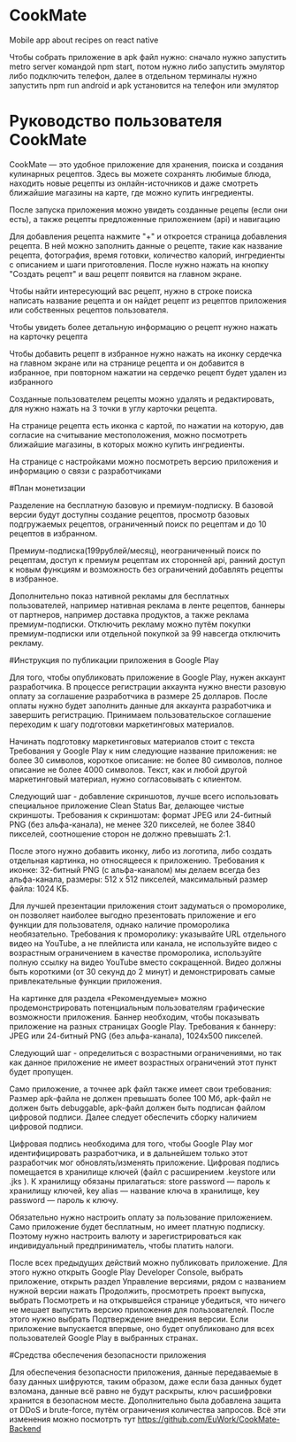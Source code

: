 # CookMate

Mobile app about recipes on react native

Чтобы собрать приложение в apk файл нужно: сначало нужно запустить metro server командой npm start,
потом нужно либо запустить эмулятор либо подключить телефон, далее в отдельном терминалы нужно запустить npm run android и apk установится на телефон или эмулятор 

# Руководство пользователя CookMate

CookMate — это удобное приложение для хранения, поиска и создания кулинарных рецептов. Здесь вы можете сохранять любимые блюда, находить новые рецепты из онлайн-источников и даже смотреть ближайшие магазины на карте, где можно купить ингредиенты.

После запуска приложения можно увидеть созданные рецепы (если они есть), а также рецепты предложенные приложением (api) и навигацию

Для добавления рецепта нажмите "+" и откроется страница добавления рецепта. В ней можно заполнить данные о рецепте, такие как название рецепта, фотография, время готовки, количество калорий, ингредиенты с описанием и шаги приготовления.
После нужно нажать на кнопку "Создать рецепт" и ваш рецепт появится на главном экране.

Чтобы найти интересующий вас рецепт, нужно в строке поиска написать название рецепта и он найдет рецепт из рецептов приложения или собственных рецептов пользователя.

Чтобы увидеть более детальную информацию о рецепт нужно нажать на карточку рецепта

Чтобы добавить рецепт в избранное нужно нажать на иконку сердечка на главном экране или на странице рецепта и он добавится в избранное, при повторном нажатии на сердечко рецепт будет удален из избранного

Созданные пользователем рецепты можно удалять и редактировать, для нужно нажать на 3 точки в углу карточки рецепта.

На странице рецепта есть иконка с картой, по нажатии на которую, дав согласие на считывание местоположения, можно посмотреть ближайшие магазины, в которых можно купить ингредиенты.

На странице с настройками можно посмотреть версию приложения и информацию о связи с разработчиками

#План монетизации

Разделение на бесплатную базовую и премиум-подписку. В базовой версии будут доступны создание рецептов, просмотр базовых подгружаемых рецептов, ограниченный поиск по рецептам и до 10 рецептов в избранном. 

Премиум-подписка(199рублей/месяц), неограниченный поиск по рецептам, доступ к премиум рецептам их сторонней api, ранний доступ к новым функциям и возможность без ограничений добавлять рецепты в избранное. 

Дополнительно показ нативной рекламы для бесплатных пользователей, например нативная реклама в ленте рецептов, баннеры от партнеров, например доставка продуктов, а также реклама премиум-подписки. Отключить рекламу можно путём покупки премиум-подписки или отдельной покупкой за 99 навсегда отключить рекламу.

#Инструкция по публикации приложения в Google Play

Для того, чтобы опубликовать приложение в Google Play, нужен аккаунт разработчика. В процессе регистрации аккаунта нужно внести разовую оплату за соглашение разработчика в размере 25 долларов. После оплаты нужно будет заполнить данные для аккаунта разработчика и завершить регистрацию. Принимаем пользовательское соглашение переходим к шагу подготовки маркетинговых материалов. 

Начинать подготовку маркетинговых материалов стоит с текста Требования у Google Play к ним следующие название приложения: не более 30 символов, короткое описание: не более 80 символов, полное описание не более 4000 символов. Текст, как и любой другой маркетинговый материал, нужно согласовывать с клиентом. 

Следующий шаг - добавление скриншотов, лучше всего использовать специальное приложение Clean Status Bar, делающее чистые скриншоты. Требования к скриншотам: формат JPEG или 24-битный PNG (без альфа-канала), не менее 320 пикселей, не более 3840 пикселей, соотношение сторон не должно превышать 2:1. 

После этого нужно добавить иконку, либо из логотипа, либо создать отдельная картинка, но относящееся к приложению. Требования к иконке: 32-битный PNG (с альфа-каналом) мы делаем всегда без альфа-канала, размеры: 512 х 512 пикселей, максимальный размер файла: 1024 КБ. 

Для лучшей презентации приложения стоит задуматься о проморолике, он позволяет наиболее выгодно презентовать приложение и его функции для пользователя, однако наличие проморолика необязательно. Требования к проморолику: указывайте URL отдельного видео на YouTube, а не плейлиста или канала, не используйте видео с возрастным ограничением в качестве проморолика, используйте полную ссылку на видео YouTube вместо сокращенной. Видео должны быть короткими (от 30 секунд до 2 минут) и демонстрировать самые привлекательные функции приложения. 

На картинке для раздела «Рекомендуемые» можно продемонстрировать потенциальным пользователям графические возможности приложения. Баннер необходим, чтобы показывать приложение на разных страницах Google Play. Требования к баннеру: JPEG или 24-битный PNG (без альфа-канала), 1024х500 пикселей. 

Следующий шаг - определиться с возрастными ограничениями, но так как данное приложение не имеет возрастных ограничений этот пункт будет пропущен. 

Само приложение, а точнее apk файл также имеет свои требования: Размер apk-файла не должен превышать более 100 Мб, apk-файл не должен быть debuggable, apk-файл должен быть подписан файлом цифровой подписи. Далее следует обеспечить сборку наличием цифровой подписи. 

Цифровая подпись необходима для того, чтобы Google Play мог идентифицировать разработчика, и в дальнейшем только этот разработчик мог обновлять/изменять приложение. Цифровая подпись помещается в хранилище ключей (файл с расширением .keystore или .jks ). К хранилищу обязаны прилагаться: store password — пароль к хранилищу ключей, key alias — название ключа в хранилище, key password — пароль к ключу. 

Обязательно нужно настроить оплату за пользование приложением. Само приложение будет бесплатным, но имеет платную подписку. Поэтому нужно настроить валюту и зарегистрироваться как индивидуальный предприниматель, чтобы платить налоги. 

После всех предыдущих действий можно публиковать приложение. Для этого нужно открыть Google Play Developer Console, выбрать приложение, открыть раздел Управление версиями, рядом с названием нужной версии нажать Продолжить, просмотреть проект выпуска, выбрать Посмотреть и на открывшейся странице убедиться, что ничего не мешает выпустить версию приложения для пользователей. После этого нужно выбрать Подтверждение внедрения версии. Если приложение выпускается впервые, оно будет опубликовано для всех пользователей Google Play в выбранных странах.

#Средства обеспечения безопасности приложения

Для обеспечения безопасности приложения, данные передаваемые в базу данных шифруются, таким образом, даже если база данных будет взломана, данные всё равно не будут раскрыты, ключ расшифровки хранится в безопасном месте. Дополнительно была добавлена защита от DDoS и brute-force, путём ограничения количества запросов. Всё эти изменения можно посмотрть тут https://github.com/EuWork/CookMate-Backend
